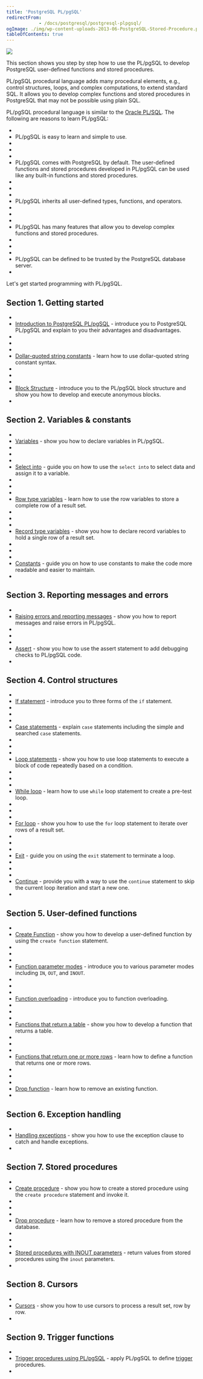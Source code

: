 ```yaml
---
title: 'PostgreSQL PL/pgSQL'
redirectFrom: 
            - /docs/postgresql/postgresql-plpgsql/
ogImage: ./img/wp-content-uploads-2013-06-PostgreSQL-Stored-Procedure.png
tableOfContents: true
---
```



![](./img/wp-content-uploads-2013-06-PostgreSQL-Stored-Procedure.png)





This section shows you step by step how to use the PL/pgSQL to develop PostgreSQL user-defined functions and stored procedures.





PL/pgSQL procedural language adds many procedural elements, e.g., control structures, loops, and complex computations, to extend standard SQL. It allows you to develop complex functions and stored procedures in PostgreSQL that may not be possible using plain SQL.





PL/pgSQL procedural language is similar to the [Oracle PL/SQL](https://www.oracletutorial.com/plsql-tutorial/). The following are reasons to learn PL/pgSQL:





- 
- PL/pgSQL is easy to learn and simple to use.
- 
-
- 
- PL/pgSQL comes with PostgreSQL by default. The user-defined functions and stored procedures developed in PL/pgSQL can be used like any built-in functions and stored procedures.
- 
-
- 
- PL/pgSQL inherits all user-defined types, functions, and operators.
- 
-
- 
- PL/pgSQL has many features that allow you to develop complex functions and stored procedures.
- 
-
- 
- PL/pgSQL can be defined to be trusted by the PostgreSQL database server.
- 





Let's get started programming with PL/pgSQL.







## Section 1. Getting started





- 
- [Introduction to PostgreSQL PL/pgSQL](https://www.postgresqltutorial.com/postgresql-plpgsql/introduction-to-postgresql-stored-procedures/) - introduce you to PostgreSQL PL/pgSQL and explain to you their advantages and disadvantages.
- 
-
- 
- [Dollar-quoted string constants](https://www.postgresqltutorial.com/postgresql-plpgsql/dollar-quoted-string-constants/) - learn how to use dollar-quoted string constant syntax.
- 
-
- 
- [Block Structure](https://www.postgresqltutorial.com/postgresql-plpgsql/plpgsql-block-structure/) - introduce you to the PL/pgSQL block structure and show you how to develop and execute anonymous blocks.
- 









## Section 2. Variables & constants





- 
- [Variables](https://www.postgresqltutorial.com/postgresql-plpgsql/plpgsql-variables/) - show you how to declare variables in PL/pgSQL.
- 
-
- 
- [Select into](https://www.postgresqltutorial.com/postgresql-plpgsql/pl-pgsql-select-into/) - guide you on how to use the `select into` to select data and assign it to a variable.
- 
-
- 
- [Row type variables](https://www.postgresqltutorial.com/postgresql-plpgsql/pl-pgsql-row-types/) - learn how to use the row variables to store a complete row of a result set.
- 
-
- 
- [Record type variables](https://www.postgresqltutorial.com/postgresql-plpgsql/plpgsql-record-types/) - show you how to declare record variables to hold a single row of a result set.
- 
-
- 
- [Constants](https://www.postgresqltutorial.com/postgresql-plpgsql/plpgsql-constants/) - guide you on how to use constants to make the code more readable and easier to maintain.
- 









## Section 3. Reporting messages and errors





- 
- [Raising errors and reporting messages](https://www.postgresqltutorial.com/postgresql-plpgsql/plpgsql-errors-messages/) - show you how to report messages and raise errors in PL/pgSQL.
- 
-
- 
- [Assert](https://www.postgresqltutorial.com/postgresql-plpgsql/pl-pgsql-assert/) - show you how to use the assert statement to add debugging checks to PL/pgSQL code.
- 









## Section 4. Control structures





- 
- [If statement](https://www.postgresqltutorial.com/postgresql-plpgsql/plpgsql-if-else-statements/) - introduce you to three forms of the `if` statement.
- 
-
- 
- [Case statements](https://www.postgresqltutorial.com/postgresql-plpgsql/plpgsql-case-statement/) - explain `case` statements including the simple and searched `case` statements.
- 
-
- 
- [Loop statements](https://www.postgresqltutorial.com/postgresql-plpgsql/plpgsql-loop-statements/) - show you how to use loop statements to execute a block of code repeatedly based on a condition.
- 
-
- 
- [While loop](https://www.postgresqltutorial.com/postgresql-plpgsql/pl-pgsql-while-loop/) - learn how to use `while` loop statement to create a pre-test loop.
- 
-
- 
- [For loop](https://www.postgresqltutorial.com/postgresql-plpgsql/plpgsql-for-loop/) - show you how to use the `for` loop statement to iterate over rows of a result set.
- 
-
- 
- [Exit](https://www.postgresqltutorial.com/postgresql-plpgsql/plpgsql-exit/) - guide you on using the `exit` statement to terminate a loop.
- 
-
- 
- [Continue](https://www.postgresqltutorial.com/postgresql-plpgsql/pl-pgsql-continue/) - provide you with a way to use the `continue` statement to skip the current loop iteration and start a new one.
- 









## Section 5. User-defined functions





- 
- [Create Function](https://www.postgresqltutorial.com/postgresql-plpgsql/postgresql-create-function/) - show you how to develop a user-defined function by using the `create function` statement.
- 
-
- 
- [Function parameter modes](https://www.postgresqltutorial.com/postgresql-plpgsql/plpgsql-function-parameters/) - introduce you to various parameter modes including `IN`, `OUT`, and `INOUT`.
- 
-
- 
- [Function overloading](https://www.postgresqltutorial.com/postgresql-plpgsql/plpgsql-function-overloading/) - introduce you to function overloading.
- 
-
- 
- [Functions that return a table](https://www.postgresqltutorial.com/postgresql-plpgsql/plpgsql-function-returns-a-table/) - show you how to develop a function that returns a table.
- 
-
- 
- [Functions that return one or more rows](https://www.postgresqltutorial.com/postgresql-plpgsql/plpgsql-returns-setof/) - learn how to define a function that returns one or more rows.
- 
-
- 
- [Drop function](https://www.postgresqltutorial.com/postgresql-plpgsql/postgresql-drop-function/) - learn how to remove an existing function.
- 









## Section 6. Exception handling





- 
- [Handling exceptions](https://www.postgresqltutorial.com/postgresql-plpgsql/postgresql-exception/) - show you how to use the exception clause to catch and handle exceptions.
- 









## Section 7. Stored procedures





- 
- [Create procedure](https://www.postgresqltutorial.com/postgresql-plpgsql/postgresql-create-procedure/) - show you how to create a stored procedure using the `create procedure` statement and invoke it.
- 
-
- 
- [Drop procedure](https://www.postgresqltutorial.com/postgresql-plpgsql/postgresql-drop-procedure/) - learn how to remove a stored procedure from the database.
- 
-
- 
- [Stored procedures with INOUT parameters](https://www.postgresqltutorial.com/postgresql-plpgsql/postgresql-stored-procedure-with-inout-parameters/) - return values from stored procedures using the `inout` parameters.
- 









## Section 8. Cursors





- 
- [Cursors](https://www.postgresqltutorial.com/postgresql-plpgsql/plpgsql-cursor/) - show you how to use cursors to process a result set, row by row.
- 









## Section 9. Trigger functions





- 
- [Trigger procedures using PL/pgSQL](https://www.postgresqltutorial.com/postgresql-triggers/) - apply PL/pgSQL to define [trigger](https://www.postgresqltutorial.com/postgresql-triggers/) procedures.
- 




